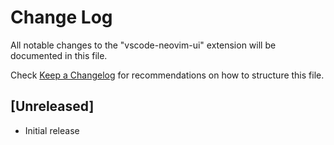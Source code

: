 # Change Log

All notable changes to the "vscode-neovim-ui" extension will be documented in this file.

Check [Keep a Changelog](http://keepachangelog.com/) for recommendations on how to structure this file.

## [Unreleased]

- Initial release